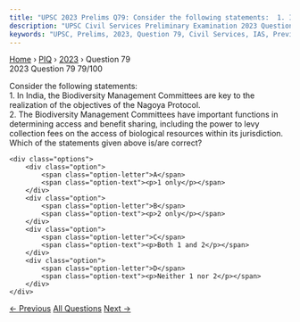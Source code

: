 ```yaml
---
title: "UPSC 2023 Prelims Q79: Consider the following statements:  1. In India, the Biodive..."
description: "UPSC Civil Services Preliminary Examination 2023 Question 79 with options and answer"
keywords: "UPSC, Prelims, 2023, Question 79, Civil Services, IAS, Previous Year Questions"
---
```


<nav class="breadcrumb">
    <a href="../../">Home</a>
    <span>›</span>
    <a href="../">PIQ</a>
    <span>›</span>
    <a href="./">2023</a>
    <span>›</span>
    <span>Question 79</span>
</nav>

<div class="question-header">
    <div class="question-meta">
        <span class="year-badge">2023</span>
        <span class="question-number">Question 79</span>
        <span class="progress">79/100</span>
    </div>
    <div class="progress-bar">
        <div class="progress-fill" style="width: 79.0%"></div>
    </div>
</div>

<div class="question-content">
    <div class="question-text">
        <p>Consider the following statements: <br />
1. In India, the Biodiversity Management Committees are key to the realization of the objectives of the Nagoya Protocol. <br />
2. The Biodiversity Management Committees have important functions in determining access and benefit sharing, including the power to levy collection fees on the access of biological resources within its jurisdiction. <br />
Which of the statements given above is/are correct?</p>
    </div>
    
    <div class="options">
        <div class="option">
            <span class="option-letter">A</span>
            <span class="option-text"><p>1 only</p></span>
        </div>
        <div class="option">
            <span class="option-letter">B</span>
            <span class="option-text"><p>2 only</p></span>
        </div>
        <div class="option">
            <span class="option-letter">C</span>
            <span class="option-text"><p>Both 1 and 2</p></span>
        </div>
        <div class="option">
            <span class="option-letter">D</span>
            <span class="option-text"><p>Neither 1 nor 2</p></span>
        </div>
    </div>
</div>

<div class="question-nav">
    <a href="../q078-which-one-of-the-following-countries-has-been-suff/" class="nav-btn prev">← Previous</a>
    <a href="../" class="nav-btn center">All Questions</a>
    <a href="../q080-consider-the-following-statements-in-respect-of-el/" class="nav-btn next">Next →</a>
</div>
